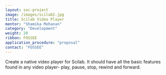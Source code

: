 ```yaml
---
layout: soc-project
image: /images/scilab2.jpg
title: Scilab Video Player
mentor: "Shamika Mohanan"
category: "Development"
weight: 20
ribbon: FOSSEE
application_procedure: "proposal"
contact: "FOSSEE"
---
```


Create a native video player for Scilab. It should have all the basic features found in any video player- play, pause, stop, rewind and forward.